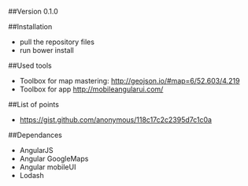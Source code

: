 ##Version 0.1.0

##Installation
- pull the repository files
- run bower install

##Used tools

- Toolbox for map mastering: http://geojson.io/#map=6/52.603/4.219
- Toolbox for app http://mobileangularui.com/

##List of points 
- https://gist.github.com/anonymous/118c17c2c2395d7c1c0a

##Dependances
- AngularJS
- Angular GoogleMaps
- Angular mobileUI
- Lodash